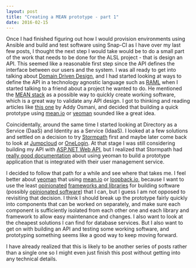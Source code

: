 ```yaml
---
layout: post
title: "Creating a MEAN prototype - part 1"
date: 2016-02-15
---
```


Once I had finished figuring out how I would provision environments using Ansible and build and test software using Snap-CI as I have over my last few posts, I thought the next step I would take would be to do a small part of the work that needs to be done for the ALSL project - that is design an API.  This seemed like a reasonable first step since the API defines the interface between our users and the system.  I was all ready to get into talking about [Domain Driven Design](http://domainlanguage.com/ddd/), and I had started looking at ways to define the API in a technology agnostic language such as [RAML](http://raml.org/) when I started talking to a friend about a project he wanted to do.  He mentioned the [MEAN stack](https://en.wikipedia.org/wiki/MEAN_(software_bundle)) as a possible way to quickly create working software, which is a great way to validate any API design.  I got to thinking and reading articles like <a href="https://addyosmani.com/blog/full-stack-javascript-with-mean-and-yeoman/" data-proofer-ignore>this one</a> by Addy Osmani, and decided that building a quick prototype using [mean.io](http://mean.io) or [yeoman](http://yeoman.io) sounded like a great idea.  

Coincidentally, around the same time I started looking at Directory as a Service (DaaS) and Identity as a Service (IdaaS).  I looked at a few solutions and settled on a decision to try [Stormpath](https://stormpath.com) first and maybe later come back to look at [Jumpcloud](https://jumpcloud.com) or [OneLogin](https://www.onelogin.com).  At that stage I was still considering building my API with [ASP.NET Web API](http://www.asp.net/web-api), but I realized that Stormpath had [really good documentation](http://docs.stormpath.com/angularjs/guide/) about using yeoman to build a prototype application that is integrated with their user management service.

I decided to follow that path for a while and see where that takes me.  I feel better about [yeoman](http://yeoman.io) that using [mean.io](http://mean.io) or [loopback.io](http://loopback.io/), because I want to use the least [opinionated](http://stackoverflow.com/questions/802050/what-is-opinionated-software) [frameworks and libraries](http://stackoverflow.com/questions/148747/what-is-the-difference-between-a-framework-and-a-library) for building software (possibly [opinionated software](http://gettingreal.37signals.com/ch04_Make_Opinionated_Software.php)) that I can, but I guess I am not opposed to revisiting that decision.  I think I should break up the prototype fairly quickly into components that can be worked on separately, and make sure each component is sufficiently isolated from each other one and each library and framework to allow easy maintenance and changes.  I also want to look at the cheapest solutions I can find for database services.  But I also want to get on with building an API and testing some working software, and prototyping something seems like a good way to keep moving forward.

I have already realized that this is likely to be another series of posts rather than a single one so I might even just finish this post without getting into any technical details.
